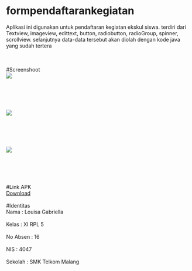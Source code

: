 # formpendaftarankegiatan
Aplikasi ini digunakan untuk pendaftaran kegiatan ekskul siswa. terdiri dari Textview, imageview, edittext, button, radiobutton, radioGroup, spinner, scrollview. selanjutnya data-data tersebut akan diolah dengan kode java yang sudah tertera

  <br><br>
  #Screenshoot <br>
 <img src="https://s3.postimg.org/5fzi1umg3/Screenshot_2016_09_11_18_38_14.png"><br><br><br><br><br><br>
 <img src="https://s15.postimg.org/ucd8inghn/Screenshot_2016_09_11_18_38_38.png"><br><br><br><br><br><br>
 <img src="https://s14.postimg.org/z5q6vs4z5/Screenshot_2016_09_11_18_38_49.png"><br><br><br><br><br><br>
  #Link APK<br>
  <a href="https://drive.google.com/open?id=0B2j5Yd_9VxeocjJwYnFyNEJ4OWM"> Download</a><br><br>
 #Identitas<br>
 Nama  : Louisa Gabriella<br><br>
 Kelas : XI RPL 5<br><br>
 No Absen : 16<br><br>
 NIS : 4047<br><br>
 Sekolah : SMK Telkom Malang<br><br>
